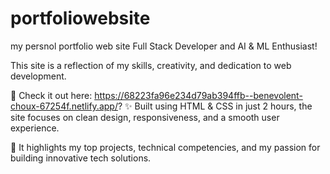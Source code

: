 # portfoliowebsite
my persnol portfolio web site 
Full Stack Developer and AI & ML Enthusiast!

This site is a reflection of my skills, creativity, and dedication to web development.

🔗 Check it out here: https://68223fa96e234d79ab394ffb--benevolent-choux-67254f.netlify.app/?
✨ Built using HTML & CSS in just 2 hours, the site focuses on clean design, responsiveness, and a smooth user experience.

🧠 It highlights my top projects, technical competencies, and my passion for building innovative tech solutions.
